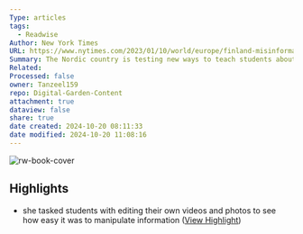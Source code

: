 ```yaml
---
Type: articles
tags:
  - Readwise
Author: New York Times
URL: https://www.nytimes.com/2023/01/10/world/europe/finland-misinformation-classes.html
Summary: The Nordic country is testing new ways to teach students about propaganda. Here’s what other countries can learn from its success.
Related: 
Processed: false
owner: Tanzeel159
repo: Digital-Garden-Content
attachment: true
dataview: false
share: true
date created: 2024-10-20 08:11:33
date modified: 2024-10-20 11:08:16
---
```

![rw-book-cover](https://static01.nyt.com/images/2022/12/09/multimedia/00xp-finlandmisinfo-2-ec6a/00xp-finlandmisinfo-2-ec6a-facebookJumbo.jpg)

## Highlights
- she tasked students with editing their own videos and photos to see how easy it was to manipulate information ([View Highlight](https://read.readwise.io/read/01gs9j9d6wmwmfd6f1ckhy10bb))
